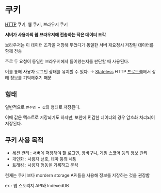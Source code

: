# 쿠키

[HTTP](CE/CN/HTTP.md) 쿠키, 웹 쿠키, 브라우저 쿠키

**서버가 사용자의 웹 브라우저에 전송하는 작은 데이터 조각**

브라우저는 이 데이터 조각을 저장해 두었다가 동일한 서버 재요청시 저장된 데이터를 함께 전송

주로 두 요청이 동일한 브라우저에서 들어왔는지를 판단할 때 사용된다.

이를 통해 사용자 로그인 상태를 유지할 수 있다. 
→ [Stateless](Stateless) HTTP [프로토콜](Protocol)에서 상태 정보를 기억해주기 때문

## 형태

일반적으로 `변수명 = 값`의 형태로 저장된다.

이때 값은 텍스트로 저장되기도 하지만, 보안에 민감한 데이터의 경우 암호화 처리되어 저장된다.

## 쿠키 사용 목적

-   [세션](Session) 관리 : 서버에 저장해야 할 로그인, 장바구니, 게임 스코어 등의 정보 관리
-   개인화 : 사용자 선호, 테마 등의 세팅
-   트래킹 : 사용자 행동을 기록하고 분석

현재는 쿠키 보다 mordern storage API들을 사용해 정보를 저장하는 것을 권장함

ex : 웹 스토리지 API와 IndexedDB